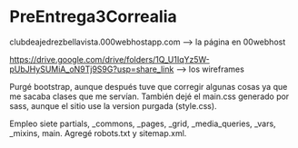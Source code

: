 # PreEntrega3Correalia

clubdeajedrezbellavista.000webhostapp.com --> la página en 00webhost

https://drive.google.com/drive/folders/1Q_U1IqYz5W-pUbJHySUMiA_oN9Tj9S9G?usp=share_link --> los wireframes

Purgé bootstrap, aunque después tuve que corregir algunas cosas ya que me sacaba clases que me servían.
También dejé el main.css generado por sass, aunque el sitio use la version purgada (style.css).

Empleo siete partials, _commons, _pages, _grid, _media_queries, _vars, _mixins, main.
Agregé robots.txt y sitemap.xml.
